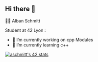 ## Hi there 👋
👨‍💻 Alban Schmitt

Student at 42 Lyon :

- 🔭 I’m currently working on cpp Modules
- 🌱 I’m currently learning c++

[![aschmitt's 42 stats](https://badge.mediaplus.ma/Landscapes/aschmitt?1337Badge=off&UM6P=off)](https://github.com/oakoudad/badge42)


